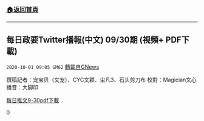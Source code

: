 ###  [:house:返回首頁](https://github.com/ourhimalayas/txt)
---

## 每日政要Twitter播報(中文) 09/30期 (視頻+ PDF下載)
`2020-10-01 09:05 GM62` [轉載自GNews](https://gnews.org/zh-hant/394985/)

撰稿記者：宠宝⻉（⽂宠）、CYC⽂颖、尘凡3、⽯头剪⼑布
校對：Magician⽂⼼
播音：⼤脚印

[每日推文9-30pdf](https://s3.amazonaws.com/gnews-media-offload/wp-content/uploads/2020/10/01084946/%E6%AF%8F%E6%97%A5%E6%8E%A8%E6%96%879-30pdf.pdf)[下載](https://s3.amazonaws.com/gnews-media-offload/wp-content/uploads/2020/10/01084946/%E6%AF%8F%E6%97%A5%E6%8E%A8%E6%96%879-30pdf.pdf)



0
